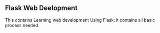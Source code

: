 ## Flask Web Deelopment

This contains Learning web development Using Flask:
it contains all basic process needed
